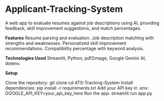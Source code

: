 # Applicant-Tracking-System
A web app to evaluate resumes against job descriptions using AI, providing feedback, skill improvement suggestions, and match percentages.

__Features__
Resume parsing and evaluation. Job description matching with strengths and weaknesses. Personalized skill improvement recommendations. Compatibility percentage with keyword analysis.

__Technologies Used__
Streamlit, Python, pdf2image, Google Gemini AI, dotenv.

__Setup__

Clone the repository: git clone cd ATS-Tracking-System
Install dependencies: pip install -r requirements.txt
Add your API key in .env: GOOGLE_API_KEY=your_api_key_here
Run the app: streamlit run app.py 
